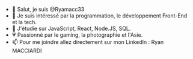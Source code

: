 - 👋 Salut, je suis @Ryamacc33
- 👀 Je suis intéressé par la programmation, le développement Front-End et  la tech.
- 🌱 J'étudie sur JavaScript, React, Node.JS, SQL.
- 💗 Passionné par le gaming, la photographie et l'Asie. 
- 📫 Pour me joindre allez directement sur mon LinkedIn : Ryan MACCIARDI 

<!---
Ryamacc33/Ryamacc33 is a ✨ special ✨ repository because its `README.md` (this file) appears on your GitHub profile.
You can click the Preview link to take a look at your changes.
--->
